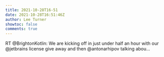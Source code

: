 ```yaml
---
title: 2021-10-28T16-51
date: 2021-10-28T16:51:46Z
author: Lee Turner
showtoc: false
comments: true
---
```


RT @BrightonKotlin: We are kicking off in just under half an hour with our @jetbrains license give away and then @antonarhipov talking abou…

